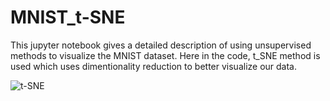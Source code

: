 # MNIST_t-SNE

This jupyter notebook gives a detailed description of using unsupervised methods to visualize the MNIST dataset.
Here in the code, t_SNE method is used which uses dimentionality reduction to better visualize our data.

![t-SNE](https://user-images.githubusercontent.com/54509250/118389072-ce980500-b645-11eb-96cc-e679d7e21087.png)
